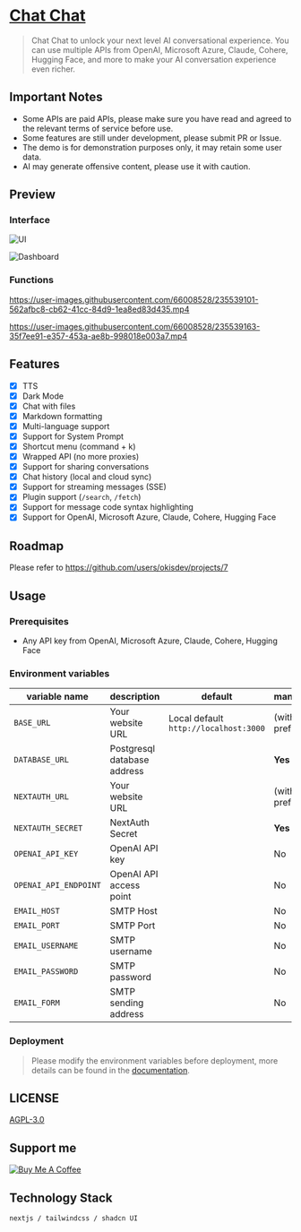 # [Chat Chat](https://chat.okisdev.com)

> Chat Chat to unlock your next level AI conversational experience. You can use multiple APIs from OpenAI, Microsoft Azure, Claude, Cohere, Hugging Face, and more to make your AI conversation experience even richer.

## Important Notes

-   Some APIs are paid APIs, please make sure you have read and agreed to the relevant terms of service before use.
-   Some features are still under development, please submit PR or Issue.
-   The demo is for demonstration purposes only, it may retain some user data.
-   AI may generate offensive content, please use it with caution.

## Preview

### Interface

![UI](https://cdn.harrly.com/project/GitHub/Chat-Chat/img/UI-1.png)

![Dashboard](https://cdn.harrly.com/project/GitHub/Chat-Chat/img/Dashboard-1.png)

### Functions

https://user-images.githubusercontent.com/66008528/235539101-562afbc8-cb62-41cc-84d9-1ea8ed83d435.mp4

https://user-images.githubusercontent.com/66008528/235539163-35f7ee91-e357-453a-ae8b-998018e003a7.mp4

## Features

-   [x] TTS
-   [x] Dark Mode
-   [x] Chat with files
-   [x] Markdown formatting
-   [x] Multi-language support
-   [x] Support for System Prompt
-   [x] Shortcut menu (command + k)
-   [x] Wrapped API (no more proxies)
-   [x] Support for sharing conversations
-   [x] Chat history (local and cloud sync)
-   [x] Support for streaming messages (SSE)
-   [x] Plugin support (`/search`, `/fetch`)
-   [x] Support for message code syntax highlighting
-   [x] Support for OpenAI, Microsoft Azure, Claude, Cohere, Hugging Face

## Roadmap

Please refer to https://github.com/users/okisdev/projects/7

## Usage

### Prerequisites

-   Any API key from OpenAI, Microsoft Azure, Claude, Cohere, Hugging Face

### Environment variables

| variable name         | description                 | default                               | mandatory                | prompt                                                                                                            |
| --------------------- | --------------------------- | ------------------------------------- | ------------------------ | ----------------------------------------------------------------------------------------------------------------- |
| `BASE_URL`            | Your website URL            | Local default `http://localhost:3000` | (with prefix) **Yes**    |                                                                                                                   |
| `DATABASE_URL`        | Postgresql database address |                                       | **Yes**                  | Start with `postgresql://` (if not required, please fill in `postgresql://user:password@example.com:port/dbname`) |
| `NEXTAUTH_URL`        | Your website URL            |                                       | (without prefix) **Yes** |                                                                                                                   |
| `NEXTAUTH_SECRET`     | NextAuth Secret             |                                       | **Yes**                  | Random hash (16 bits is best)                                                                                     |
| `OPENAI_API_KEY`      | OpenAI API key              |                                       | No                       |                                                                                                                   |
| `OPENAI_API_ENDPOINT` | OpenAI API access point     |                                       | No                       |                                                                                                                   |
| `EMAIL_HOST`          | SMTP Host                   |                                       | No                       |                                                                                                                   |
| `EMAIL_PORT`          | SMTP Port                   |                                       | No                       |                                                                                                                   |
| `EMAIL_USERNAME`      | SMTP username               |                                       | No                       |                                                                                                                   |
| `EMAIL_PASSWORD`      | SMTP password               |                                       | No                       |                                                                                                                   |
| `EMAIL_FORM`          | SMTP sending address        |                                       | No                       |                                                                                                                   |

### Deployment

> Please modify the environment variables before deployment, more details can be found in the [documentation](https://docs.okis.dev/chat/deployment/).

## LICENSE

[AGPL-3.0](./LICENSE)

## Support me

[![Buy Me A Coffee](https://www.buymeacoffee.com/assets/img/custom_images/orange_img.png)](https://www.buymeacoffee.com/okisdev)

## Technology Stack

```nextjs / tailwindcss / shadcn UI```

